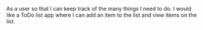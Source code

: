 As a user so that I can keep track of the many things I need to do.
I would like a ToDo list app where I can add an item to the list and view items on the list.
